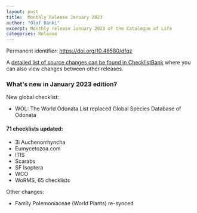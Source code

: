 ```yaml
---
layout: post
title:  Monthly Release January 2023
author: "Olaf Bánki"
excerpt: Monthly release January 2023 of the Catalogue of Life
categories: Release
---
```


Permanent identifier: https://doi.org/10.48580/dfqz

A [detailed list of source changes can be found in ChecklistBank](https://www.checklistbank.org/dataset/9859/sourcemetrics?hideUnchanged=true&releaseKey=9854) where you can also view changes between other releases.

### What's new in January 2023 edition?

New global checklist:
 - WOL: The World Odonata List replaced Global Species Database of Odonata

#### 71 checklists updated:

 - 3i Auchenorrhyncha
 - Eumycetozoa.com
 - ITIS
 - Scarabs
 - SF Isoptera
 - WCO
 - WoRMS, 65 checklists

Other changes:
 - Family Polemoniaceae (World Plants) re-synced
